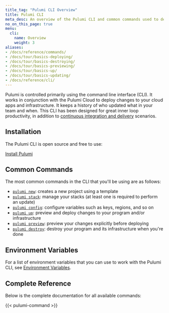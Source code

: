 ```yaml
---
title_tag: "Pulumi CLI Overview"
title: Pulumi CLI
meta_desc: An overview of the Pulumi CLI and common commands used to deploy cloud applications.
no_on_this_page: true
menu:
  cli:
    name: Overview
    weight: 3
aliases:
- /docs/reference/commands/
- /docs/tour/basics-deploying/
- /docs/tour/basics-destroying/
- /docs/tour/basics-previewing/
- /docs/tour/basics-up/
- /docs/tour/basics-updating/
- /docs/reference/cli/
---
```


Pulumi is controlled primarily using the command line interface (CLI). It works in conjunction with the Pulumi Cloud
to deploy changes to your cloud apps and infrastructure. It keeps a history of who updated what in your team and when.
This CLI has been designed for great inner loop productivity, in addition to
[continuous integration and delivery](/docs/using-pulumi/continuous-delivery/) scenarios.

## Installation

The Pulumi CLI is open source and free to use:

<a class="btn" href="/docs/get-started/install">Install Pulumi</a>

## Common Commands

The most common commands in the CLI that you'll be using are as follows:

* [`pulumi new`](pulumi_new): creates a new project using a template
* [`pulumi stack`](pulumi_stack): manage your stacks (at least one is required to perform an update)
* [`pulumi config`](pulumi_config): configure variables such as keys, regions, and so on
* [`pulumi up`](pulumi_up): preview and deploy changes to your program and/or infrastructure
* [`pulumi preview`](pulumi_preview): preview your changes explicitly before deploying
* [`pulumi destroy`](pulumi_destroy): destroy your program and its infrastructure when you're done

## Environment Variables

For a list of environment variables that you can use to work with the Pulumi CLI, see [Environment Variables](/docs/cli/environment-variables/).

## Complete Reference

Below is the complete documentation for all available commands:

{{< pulumi-command >}}
